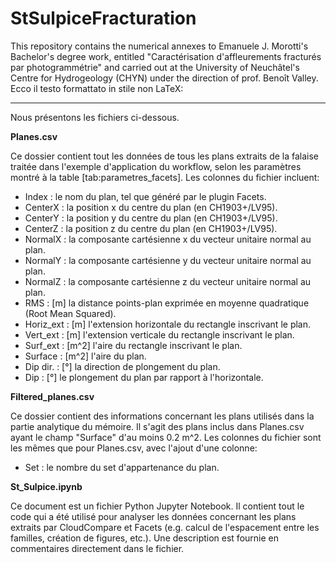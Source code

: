 # StSulpiceFracturation
This repository contains the numerical annexes to Emanuele J. Morotti's Bachelor's degree work, entitled "Caractérisation d'affleurements fracturés par photogrammétrie" and carried out at the University of Neuchâtel's Centre for Hydrogeology (CHYN) under the direction of prof. Benoît Valley.
Ecco il testo formattato in stile non LaTeX:

---
Nous présentons les fichiers ci-dessous.

**Planes.csv**

Ce dossier contient tout les données de tous les plans extraits de la falaise traitée dans l'exemple d'application du workflow, selon les paramètres montré à la table [tab:parametres_facets]. Les colonnes du fichier incluent:
- Index : le nom du plan, tel que généré par le plugin Facets.
- CenterX : la position x du centre du plan (en CH1903+/LV95).
- CenterY : la position y du centre du plan (en CH1903+/LV95).
- CenterZ : la position z du centre du plan (en CH1903+/LV95).
- NormalX : la composante cartésienne x du vecteur unitaire normal au plan.
- NormalY : la composante cartésienne y du vecteur unitaire normal au plan.
- NormalZ : la composante cartésienne z du vecteur unitaire normal au plan.
- RMS : [m] la distance points-plan exprimée en moyenne quadratique (Root Mean Squared).
- Horiz_ext : [m] l'extension horizontale du rectangle inscrivant le plan.
- Vert_ext : [m] l'extension verticale du rectangle inscrivant le plan.
- Surf_ext : [m^2] l'aire du rectangle inscrivant le plan.
- Surface : [m^2] l'aire du plan.
- Dip dir. : [°] la direction de plongement du plan.
- Dip : [°] le plongement du plan par rapport à l'horizontale.

**Filtered_planes.csv**

Ce dossier contient des informations concernant les plans utilisés dans la partie analytique du mémoire. Il s'agit des plans inclus dans Planes.csv ayant le champ "Surface" d'au moins 0.2 m^2. Les colonnes du fichier sont les mêmes que pour Planes.csv, avec l'ajout d'une colonne:
- Set : le nombre du set d'appartenance du plan.

**St_Sulpice.ipynb**

Ce document est un fichier Python Jupyter Notebook. Il contient tout le code qui a été utilisé pour analyser les données concernant les plans extraits par CloudCompare et Facets (e.g. calcul de l'espacement entre les familles, création de figures, etc.). Une description est fournie en commentaires directement dans le fichier.
